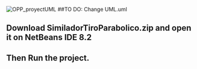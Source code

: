 ![OPP_proyectUML](https://user-images.githubusercontent.com/62186502/164345387-a9c9c68e-b620-46fd-a8a4-c5a39825f00d.png)
##TO DO: Change UML.uml
## Download SimiladorTiroParabolico.zip and open it on NetBeans IDE 8.2
## Then Run the project.



